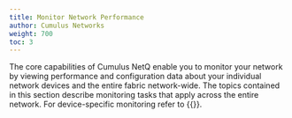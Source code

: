 ```yaml
---
title: Monitor Network Performance
author: Cumulus Networks
weight: 700
toc: 3
---
```

The core capabilities of Cumulus NetQ enable you to monitor your network by viewing performance and configuration data about your individual network devices and the entire fabric network-wide. The topics contained in this section describe monitoring tasks that apply across the entire network. For device-specific monitoring refer to {{<link title="Monitor Devices">}}.
